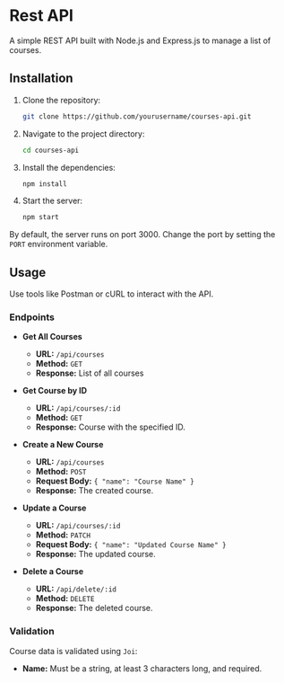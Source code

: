 # Rest API

A simple REST API built with Node.js and Express.js to manage a list of courses.

## Installation

1. Clone the repository:
    ```bash
    git clone https://github.com/yourusername/courses-api.git
    ```

2. Navigate to the project directory:
    ```bash
    cd courses-api
    ```

3. Install the dependencies:
    ```bash
    npm install
    ```

4. Start the server:
    ```bash
    npm start
    ```

By default, the server runs on port 3000. Change the port by setting the `PORT` environment variable.

## Usage

Use tools like Postman or cURL to interact with the API.

### Endpoints

- **Get All Courses**
    - **URL:** `/api/courses`
    - **Method:** `GET`
    - **Response:** List of all courses

- **Get Course by ID**
    - **URL:** `/api/courses/:id`
    - **Method:** `GET`
    - **Response:** Course with the specified ID.

- **Create a New Course**
    - **URL:** `/api/courses`
    - **Method:** `POST`
    - **Request Body:** `{ "name": "Course Name" }`
    - **Response:** The created course.

- **Update a Course**
    - **URL:** `/api/courses/:id`
    - **Method:** `PATCH`
    - **Request Body:** `{ "name": "Updated Course Name" }`
    - **Response:** The updated course.

- **Delete a Course**
    - **URL:** `/api/delete/:id`
    - **Method:** `DELETE`
    - **Response:** The deleted course.

### Validation

Course data is validated using `Joi`:
- **Name:** Must be a string, at least 3 characters long, and required.

